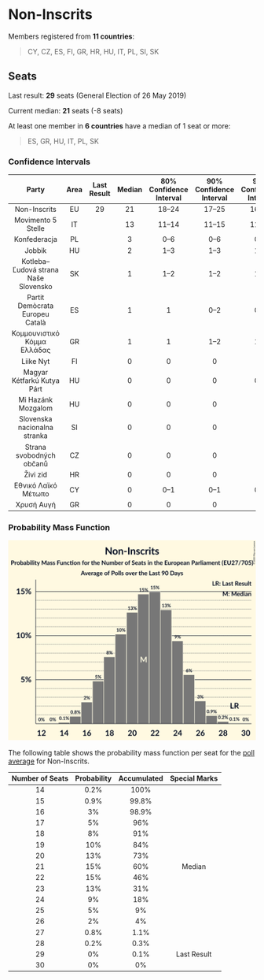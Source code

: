 # Non-Inscrits

Members registered from **11 countries**:

> CY, CZ, ES, FI, GR, HR, HU, IT, PL, SI, SK

## Seats

Last result: **29** seats (General Election of 26 May 2019)

Current median: **21** seats (-8 seats)

At least one member in **6 countries** have a median of 1 seat or more:

> ES, GR, HU, IT, PL, SK

### Confidence Intervals

| Party | Area | Last Result | Median | 80% Confidence Interval | 90% Confidence Interval | 95% Confidence Interval | 99% Confidence Interval |
|:-----:|:----:|:-----------:|:------:|:-----------------------:|:-----------------------:|:-----------------------:|:-----------------------:|
| Non-Inscrits | EU | 29 | 21 | 18–24 | 17–25 | 16–26 | 15–27 |
| Movimento 5 Stelle | IT | | 13 | 11–14 | 11–15 | 11–15 | 10–16 |
| Konfederacja | PL | | 3 | 0–6 | 0–6 | 0–6 | 0–7 |
| Jobbik | HU | | 2 | 1–3 | 1–3 | 1–3 | 1–3 |
| Kotleba–Ľudová strana Naše Slovensko | SK | | 1 | 1–2 | 1–2 | 1–2 | 0–2 |
| Partit Demòcrata Europeu Català | ES | | 1 | 1 | 0–2 | 0–2 | 0–2 |
| Κομμουνιστικό Κόμμα Ελλάδας | GR | | 1 | 1 | 1–2 | 1–2 | 1–2 |
| Liike Nyt | FI | | 0 | 0 | 0 | 0 | 0 |
| Magyar Kétfarkú Kutya Párt | HU | | 0 | 0 | 0 | 0–1 | 0–1 |
| Mi Hazánk Mozgalom | HU | | 0 | 0 | 0 | 0 | 0 |
| Slovenska nacionalna stranka | SI | | 0 | 0 | 0 | 0 | 0 |
| Strana svobodných občanů | CZ | | 0 | 0 | 0 | 0 | 0 |
| Živi zid | HR | | 0 | 0 | 0 | 0 | 0 |
| Εθνικό Λαϊκό Μέτωπο | CY | | 0 | 0–1 | 0–1 | 0–1 | 0–1 |
| Χρυσή Αυγή | GR | | 0 | 0 | 0 | 0 | 0 |

### Probability Mass Function

![Graph with seats probability mass function not yet produced](average-2020-12-31-seats-pmf-non-inscrits.png "Seats Probability Mass Function")

The following table shows the probability mass function per seat for the [poll average](average-2020-12-31.html) for Non-Inscrits.

| Number of Seats | Probability | Accumulated | Special Marks |
|:---------------:|:-----------:|:-----------:|:-------------:|
| 14 | 0.2% | 100% |  |
| 15 | 0.9% | 99.8% |  |
| 16 | 3% | 98.9% |  |
| 17 | 5% | 96% |  |
| 18 | 8% | 91% |  |
| 19 | 10% | 84% |  |
| 20 | 13% | 73% |  |
| 21 | 15% | 60% | Median |
| 22 | 15% | 46% |  |
| 23 | 13% | 31% |  |
| 24 | 9% | 18% |  |
| 25 | 5% | 9% |  |
| 26 | 2% | 4% |  |
| 27 | 0.8% | 1.1% |  |
| 28 | 0.2% | 0.3% |  |
| 29 | 0% | 0.1% | Last Result |
| 30 | 0% | 0% |  |


